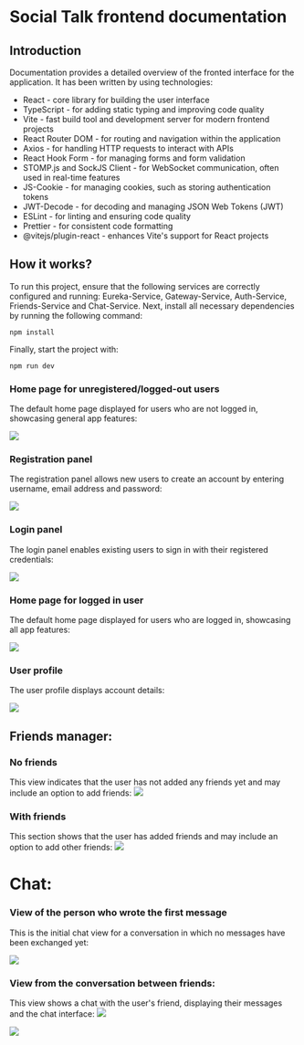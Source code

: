 # Social Talk frontend documentation

## Introduction

Documentation provides a detailed overview of the fronted interface for the application. It has been written by using
technologies:

* React - core library for building the user interface
* TypeScript - for adding static typing and improving code quality
* Vite - fast build tool and development server for modern frontend projects
* React Router DOM - for routing and navigation within the application
* Axios - for handling HTTP requests to interact with APIs
* React Hook Form - for managing forms and form validation
* STOMP.js and SockJS Client - for WebSocket communication, often used in real-time features
* JS-Cookie - for managing cookies, such as storing authentication tokens
* JWT-Decode - for decoding and managing JSON Web Tokens (JWT)
* ESLint - for linting and ensuring code quality
* Prettier - for consistent code formatting
* @vitejs/plugin-react - enhances Vite's support for React projects

## How it works?

To run this project, ensure that the following services are correctly configured and running: Eureka-Service,
Gateway-Service, Auth-Service,
Friends-Service and Chat-Service. Next, install all necessary dependencies by running the following command:

```shell
npm install
```

Finally, start the project with:

```shell
npm run dev
```

### Home page for unregistered/logged-out users

The default home page displayed for users who are not logged in, showcasing general app features:

![](images/home_page_logout.png)

### Registration panel

The registration panel allows new users to create an account by entering username, email address and password:

![](images/register.png)

### Login panel

The login panel enables existing users to sign in with their registered credentials:

![](images/login.png)

### Home page for logged in user

The default home page displayed for users who are logged in, showcasing all app features:

![](images/home_page_loggedIn.png)

### User profile

The user profile displays account details:

![](images/profile.png)

## Friends manager:

### No friends

This view indicates that the user has not added any friends yet and may include an option to add friends:
![](images/no_friends.png)

### With friends

This section shows that the user has added friends and may include an option to add other friends:
![](images/friends.png)

# Chat:

### View of the person who wrote the first message

This is the initial chat view for a conversation in which no messages have been exchanged yet:

![](images/no_message.png)

### View from the conversation between friends:

This view shows a chat with the user's friend, displaying their messages and the chat interface:
![](images/chat2.png)

![](images/chat1.png)
